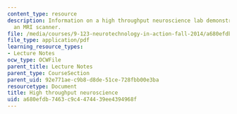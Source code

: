 ```yaml
---
content_type: resource
description: Information on a high throughput neuroscience lab demonstration using
  an MRI scanner.
file: /media/courses/9-123-neurotechnology-in-action-fall-2014/a680efdb7463c9c4474439ee4394968f_MIT9_123F14_Lab11.pdf
file_type: application/pdf
learning_resource_types:
- Lecture Notes
ocw_type: OCWFile
parent_title: Lecture Notes
parent_type: CourseSection
parent_uid: 92e771ae-c9b8-d8de-51ce-728fbb00e3ba
resourcetype: Document
title: High throughput neuroscience
uid: a680efdb-7463-c9c4-4744-39ee4394968f
---
```

